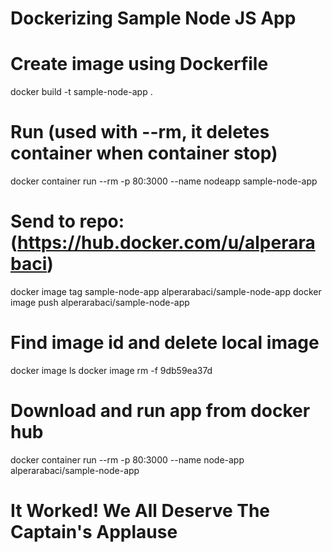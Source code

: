 # Dockerizing Sample Node JS App
# Create image using Dockerfile
docker build -t sample-node-app  .
# Run (used with --rm, it deletes container when container stop)
docker container run --rm -p 80:3000 --name nodeapp sample-node-app
# Send to repo: (https://hub.docker.com/u/alperarabaci)
docker image tag sample-node-app  alperarabaci/sample-node-app
docker image push alperarabaci/sample-node-app
# Find image id and delete local image
docker image ls
docker image rm -f 9db59ea37d
# Download and run app from docker hub
docker container run --rm -p 80:3000 --name node-app alperarabaci/sample-node-app
# It Worked! We All Deserve The Captain's Applause